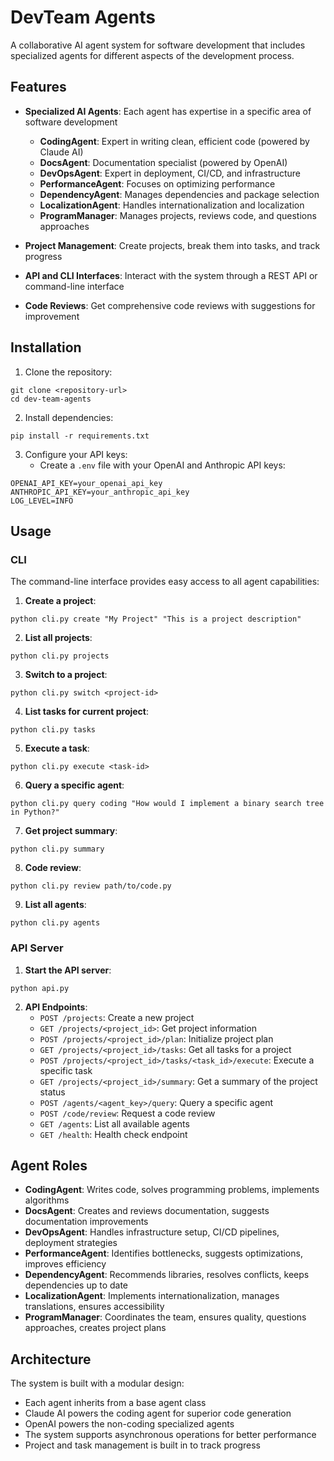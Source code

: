 # DevTeam Agents

A collaborative AI agent system for software development that includes specialized agents for different aspects of the development process.

## Features

- **Specialized AI Agents**: Each agent has expertise in a specific area of software development
  - **CodingAgent**: Expert in writing clean, efficient code (powered by Claude AI)
  - **DocsAgent**: Documentation specialist (powered by OpenAI)
  - **DevOpsAgent**: Expert in deployment, CI/CD, and infrastructure
  - **PerformanceAgent**: Focuses on optimizing performance
  - **DependencyAgent**: Manages dependencies and package selection
  - **LocalizationAgent**: Handles internationalization and localization
  - **ProgramManager**: Manages projects, reviews code, and questions approaches

- **Project Management**: Create projects, break them into tasks, and track progress
- **API and CLI Interfaces**: Interact with the system through a REST API or command-line interface
- **Code Reviews**: Get comprehensive code reviews with suggestions for improvement

## Installation

1. Clone the repository:
```
git clone <repository-url>
cd dev-team-agents
```

2. Install dependencies:
```
pip install -r requirements.txt
```

3. Configure your API keys:
   - Create a `.env` file with your OpenAI and Anthropic API keys:
```
OPENAI_API_KEY=your_openai_api_key
ANTHROPIC_API_KEY=your_anthropic_api_key
LOG_LEVEL=INFO
```

## Usage

### CLI

The command-line interface provides easy access to all agent capabilities:

1. **Create a project**:
```
python cli.py create "My Project" "This is a project description"
```

2. **List all projects**:
```
python cli.py projects
```

3. **Switch to a project**:
```
python cli.py switch <project-id>
```

4. **List tasks for current project**:
```
python cli.py tasks
```

5. **Execute a task**:
```
python cli.py execute <task-id>
```

6. **Query a specific agent**:
```
python cli.py query coding "How would I implement a binary search tree in Python?"
```

7. **Get project summary**:
```
python cli.py summary
```

8. **Code review**:
```
python cli.py review path/to/code.py
```

9. **List all agents**:
```
python cli.py agents
```

### API Server

1. **Start the API server**:
```
python api.py
```

2. **API Endpoints**:
   - `POST /projects`: Create a new project
   - `GET /projects/<project_id>`: Get project information
   - `POST /projects/<project_id>/plan`: Initialize project plan
   - `GET /projects/<project_id>/tasks`: Get all tasks for a project
   - `POST /projects/<project_id>/tasks/<task_id>/execute`: Execute a specific task
   - `GET /projects/<project_id>/summary`: Get a summary of the project status
   - `POST /agents/<agent_key>/query`: Query a specific agent
   - `POST /code/review`: Request a code review
   - `GET /agents`: List all available agents
   - `GET /health`: Health check endpoint

## Agent Roles

- **CodingAgent**: Writes code, solves programming problems, implements algorithms
- **DocsAgent**: Creates and reviews documentation, suggests documentation improvements
- **DevOpsAgent**: Handles infrastructure setup, CI/CD pipelines, deployment strategies
- **PerformanceAgent**: Identifies bottlenecks, suggests optimizations, improves efficiency
- **DependencyAgent**: Recommends libraries, resolves conflicts, keeps dependencies up to date
- **LocalizationAgent**: Implements internationalization, manages translations, ensures accessibility
- **ProgramManager**: Coordinates the team, ensures quality, questions approaches, creates project plans

## Architecture

The system is built with a modular design:
- Each agent inherits from a base agent class
- Claude AI powers the coding agent for superior code generation
- OpenAI powers the non-coding specialized agents
- The system supports asynchronous operations for better performance
- Project and task management is built in to track progress 